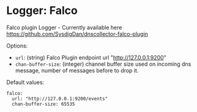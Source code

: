 # Logger: Falco

Falco plugin Logger - Currently available here https://github.com/SysdigDan/dnscollector-falco-plugin

Options:
- `url`: (string) Falco Plugin endpoint url "http://127.0.0.1:9200"
- `chan-buffer-size`: (integer) channel buffer size used on incoming dns message, number of messages before to drop it.

Default values:

```
falco:
  url: "http://127.0.0.1:9200/events"
  chan-buffer-size: 65535
```
